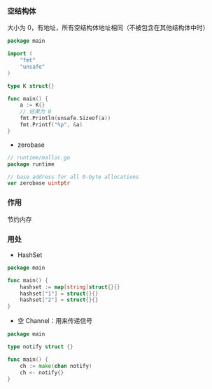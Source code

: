### 空结构体

大小为 0，有地址，所有空结构体地址相同（不被包含在其他结构体中时）

```go
package main

import (
	"fmt"
	"unsafe"
)

type K struct{}

func main() {
	a := K{}
	// 结果为 0
	fmt.Println(unsafe.Sizeof(a))
	fmt.Printf("%p", &a)
}
```

* zerobase

```go
// runtime/malloc.go
package runtime

// base address for all 0-byte allocations
var zerobase uintptr
```


### 作用

节约内存


### 用处

* HashSet

```go
package main

func main() {
	hashset := map[string]struct{}{}
    hashset["1"] = struct{}{}
    hashset["2"] = struct{}{}
}
```

* 空 Channel：用来传递信号

```go
package main

type notify struct {}

func main() {
    ch := make(chan notify)
    ch <- notify{}
}
```
